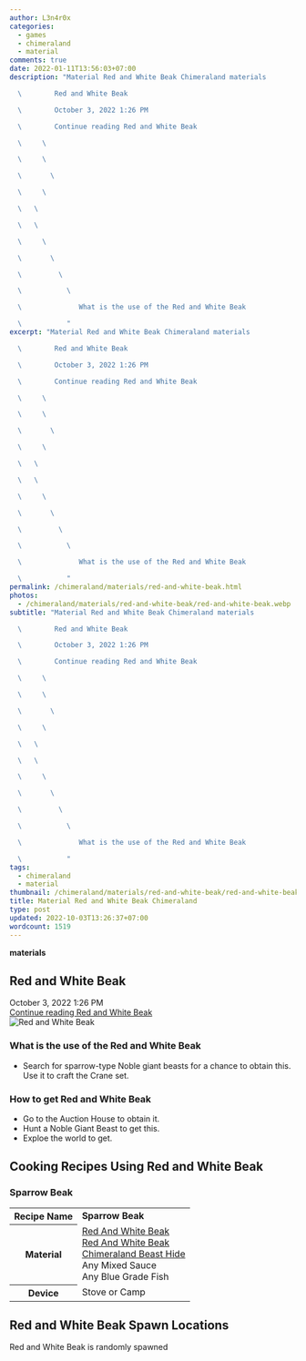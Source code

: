 ```yaml
---
author: L3n4r0x
categories:
  - games
  - chimeraland
  - material
comments: true
date: 2022-01-11T13:56:03+07:00
description: "Material Red and White Beak Chimeraland materials

  \        Red and White Beak

  \        October 3, 2022 1:26 PM

  \        Continue reading Red and White Beak

  \     \ 

  \     \ 

  \       \ 

  \     \ 

  \   \ 

  \   \ 

  \     \ 

  \       \ 

  \         \ 

  \           \ 

  \              What is the use of the Red and White Beak

  \           "
excerpt: "Material Red and White Beak Chimeraland materials

  \        Red and White Beak

  \        October 3, 2022 1:26 PM

  \        Continue reading Red and White Beak

  \     \ 

  \     \ 

  \       \ 

  \     \ 

  \   \ 

  \   \ 

  \     \ 

  \       \ 

  \         \ 

  \           \ 

  \              What is the use of the Red and White Beak

  \           "
permalink: /chimeraland/materials/red-and-white-beak.html
photos:
  - /chimeraland/materials/red-and-white-beak/red-and-white-beak.webp
subtitle: "Material Red and White Beak Chimeraland materials

  \        Red and White Beak

  \        October 3, 2022 1:26 PM

  \        Continue reading Red and White Beak

  \     \ 

  \     \ 

  \       \ 

  \     \ 

  \   \ 

  \   \ 

  \     \ 

  \       \ 

  \         \ 

  \           \ 

  \              What is the use of the Red and White Beak

  \           "
tags:
  - chimeraland
  - material
thumbnail: /chimeraland/materials/red-and-white-beak/red-and-white-beak.webp
title: Material Red and White Beak Chimeraland
type: post
updated: 2022-10-03T13:26:37+07:00
wordcount: 1519
---
```


<link
  rel="stylesheet"
  href="https://rawcdn.githack.com/dimaslanjaka/Web-Manajemen/870a349/css/bootstrap-5-3-0-alpha3-wrapper.css"
/>
<section id="bootstrap-wrapper">
  <div data-bs-theme="dark">
    <div
      class="row g-0 border rounded overflow-hidden flex-md-row mb-4 shadow-sm position-relative bg-dark text-light"
    >
      <div class="col p-4 d-flex flex-column position-static">
        <strong class="d-inline-block mb-2 text-success">materials</strong>
        <h2 class="mb-0">Red and White Beak</h2>
        <div class="mb-1 text-muted">October 3, 2022 1:26 PM</div>
        <a
          href="/chimeraland/materials/red-and-white-beak.html"
          class="stretched-link d-none text-primary"
          >Continue reading Red and White Beak</a
        >
      </div>
      <div class="col-auto d-none d-md-block d-lg-block">
        <img
          src="https://www.webmanajemen.com/chimeraland/materials/red-and-white-beak/red-and-white-beak.webp"
          alt="Red and White Beak"
        />
      </div>
    </div>
    <div class="row">
      <div class="col-lg-6 col-12 mb-2">
        <div class="card">
          <div class="card-body">
            <h3 class="card-title">
              What is the use of the Red and White Beak
            </h3>
            <div class="card-text">
              <ul>
                <li>
                  Search for sparrow-type Noble giant beasts for a chance to
                  obtain this. Use it to craft the Crane set.
                </li>
              </ul>
            </div>
          </div>
        </div>
      </div>
      <div class="col-lg-6 col-12 mb-2">
        <div class="card">
          <div class="card-body">
            <h3 class="card-title">How to get Red and White Beak</h3>
            <div class="card-text">
              <ul>
                <li>Go to the Auction House to obtain it.</li>
                <li>Hunt a Noble Giant Beast to get this.</li>
                <li>Exploe the world to get.</li>
              </ul>
            </div>
          </div>
        </div>
      </div>
      <div class="col-12 mb-2">
        <h2 id="cookable">Cooking Recipes Using Red and White Beak</h2>
        <div id="recipe-sparrow-beak">
          <h3 id="item-sparrow-beak">Sparrow Beak</h3>
          <div class="mb-2">
            <table class="table">
              <tr>
                <th>Recipe Name</th>
                <td><b>Sparrow Beak</b></td>
              </tr>
              <tr>
                <th>Material</th>
                <td>
                  <a
                    class="text-decoration-none text-primary"
                    href="/chimeraland/materials/red-and-white-beak.html"
                    >Red And White Beak</a
                  ><br /><a
                    class="text-decoration-none text-primary"
                    href="/chimeraland/materials/red-and-white-beak.html"
                    >Red And White Beak</a
                  ><br /><a
                    class="text-decoration-none text-primary"
                    href="/chimeraland/materials/chimeraland-beast-hide.html"
                    >Chimeraland Beast Hide</a
                  ><br />Any Mixed Sauce<br />Any Blue Grade Fish
                </td>
              </tr>
              <tr>
                <th>Device</th>
                <td>Stove or Camp</td>
              </tr>
            </table>
          </div>
        </div>
      </div>
      <div class="col-12 mb-2">
        <h2>Red and White Beak Spawn Locations</h2>
        <p>Red and White Beak is randomly spawned</p>
      </div>
    </div>
  </div>
</section>